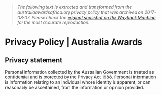> *The following text is extracted and transformed from the australiaawardsafrica.org privacy policy that was archived on 2017-08-07. Please check the [original snapshot on the Wayback Machine](https://web.archive.org/web/20170807210555id_/http%3A//www.australiaawardsafrica.org/privacy-policy) for the most accurate reproduction.*

# Privacy Policy | Australia Awards

## **Privacy statement**

Personal information collected by the Australian Government is treated as confidential and is protected by the Privacy Act 1988. Personal information is information relating to an individual whose identity is apparent, or can reasonably be ascertained, from the information or opinion provided.
